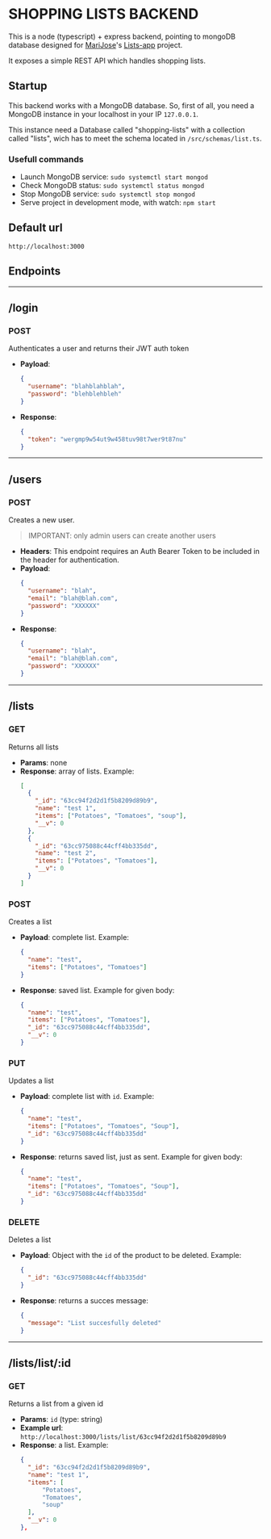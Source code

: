 # SHOPPING LISTS BACKEND

This is a node (typescript) + express backend, pointing to mongoDB database designed for [MariJose](https://github.com/MariaJGuerrero/)'s [Lists-app](https://github.com/MariaJGuerrero/Lists-App) project.

It exposes a simple REST API which handles shopping lists.

## Startup

This backend works with a MongoDB database. So, first of all, you need a MongoDB instance in your localhost in your IP `127.0.0.1`.

This instance need a Database called "shopping-lists" with a collection called "lists", wich has to meet the schema located in `/src/schemas/list.ts`.

### Usefull commands

- Launch MongoDB service: `sudo systemctl start mongod`
- Check MongoDB status: `sudo systemctl status mongod`
- Stop MongoDB service: `sudo systemctl stop mongod`
- Serve project in development mode, with watch: `npm start`

## Default url

```
http://localhost:3000
```

## Endpoints

---

## **/login**

### POST

Authenticates a user and returns their JWT auth token

- **Payload**: 
  ```json
  {
    "username": "blahblahblah",
    "password": "blehblehbleh"
  }
  ```
- **Response**:
  ```json
  {
    "token": "wergmp9w54ut9w458tuv98t7wer9t87nu"
  }
  ```

---

## **/users**

### POST

Creates a new user.

> IMPORTANT: only admin users can create another users

- **Headers**: This endpoint requires an Auth Bearer Token to be included in the header for authentication.
- **Payload**:
  ```json
  {
    "username": "blah",
    "email": "blah@blah.com",
    "password": "XXXXXX"
  }
  ```
- **Response**:
  ```json
  {
    "username": "blah",
    "email": "blah@blah.com",
    "password": "XXXXXX"
  }
  ```

---

## **/lists**

### GET

Returns all lists

- **Params**: none
- **Response**: array of lists. Example:
  ```json
  [
    {
      "_id": "63cc94f2d2d1f5b8209d89b9",
      "name": "test 1",
      "items": ["Potatoes", "Tomatoes", "soup"],
      "__v": 0
    },
    {
      "_id": "63cc975088c44cff4bb335dd",
      "name": "test 2",
      "items": ["Potatoes", "Tomatoes"],
      "__v": 0
    }
  ]
  ```

### POST

Creates a list

- **Payload**: complete list. Example:
  ```json
  {
    "name": "test",
    "items": ["Potatoes", "Tomatoes"]
  }
  ```
- **Response**: saved list. Example for given body:
  ```json
  {
    "name": "test",
    "items": ["Potatoes", "Tomatoes"],
    "_id": "63cc975088c44cff4bb335dd",
    "__v": 0
  }
  ```

### PUT

Updates a list

- **Payload**: complete list with `id`. Example:
  ```json
  {
    "name": "test",
    "items": ["Potatoes", "Tomatoes", "Soup"],
    "_id": "63cc975088c44cff4bb335dd"
  }
  ```
- **Response**: returns saved list, just as sent. Example for given body:
  ```json
  {
    "name": "test",
    "items": ["Potatoes", "Tomatoes", "Soup"],
    "_id": "63cc975088c44cff4bb335dd"
  }
  ```

### DELETE

Deletes a list

- **Payload**: Object with the `id` of the product to be deleted. Example:
  ```json
  {
    "_id": "63cc975088c44cff4bb335dd"
  }
  ```
- **Response**: returns a succes message:
  ```json
  {
    "message": "List succesfully deleted"
  }
  ```

---

## **/lists/list/:id**

### GET

Returns a list from a given id

- **Params**: `id` (type: string)
- **Example url**: `http://localhost:3000/lists/list/63cc94f2d2d1f5b8209d89b9`
- **Response**: a list. Example:
  ```json
  {
    "_id": "63cc94f2d2d1f5b8209d89b9",
    "name": "test 1",
    "items": [
        "Potatoes",
        "Tomatoes",
        "soup"
    ],
    "__v": 0
  },
  ```
